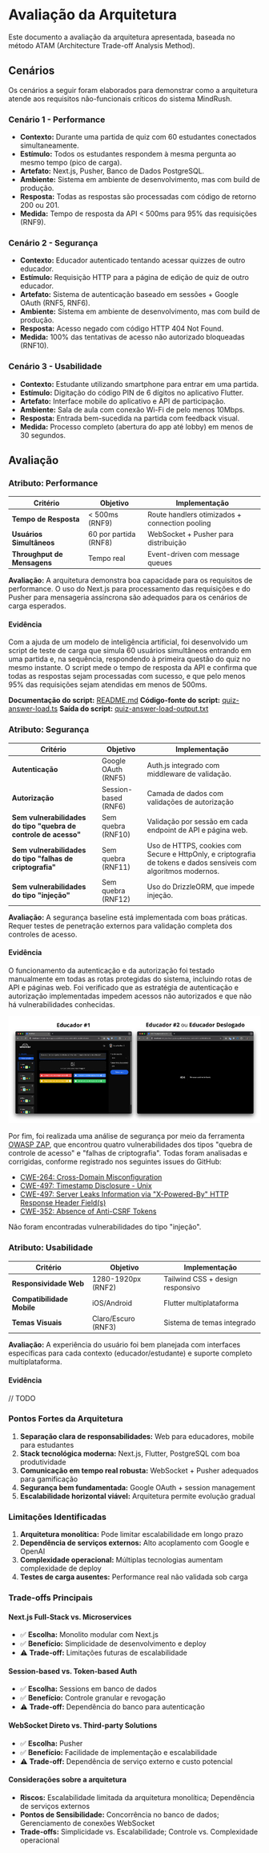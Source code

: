 # Avaliação da Arquitetura

Este documento a avaliação da arquitetura apresentada, baseada no método ATAM (Architecture Trade-off Analysis Method).

## Cenários

Os cenários a seguir foram elaborados para demonstrar como a arquitetura atende aos requisitos não-funcionais críticos do sistema MindRush.

### Cenário 1 - Performance

- **Contexto:** Durante uma partida de quiz com 60 estudantes conectados simultaneamente.
- **Estímulo:** Todos os estudantes respondem à mesma pergunta ao mesmo tempo (pico de carga).
- **Artefato:** Next.js, Pusher, Banco de Dados PostgreSQL.
- **Ambiente:** Sistema em ambiente de desenvolvimento, mas com build de produção.
- **Resposta:** Todas as respostas são processadas com código de retorno 200 ou 201.
- **Medida:** Tempo de resposta da API < 500ms para 95% das requisições (RNF9).

### Cenário 2 - Segurança

- **Contexto:** Educador autenticado tentando acessar quizzes de outro educador.
- **Estímulo:** Requisição HTTP para a página de edição de quiz de outro educador.
- **Artefato:** Sistema de autenticação baseado em sessões + Google OAuth (RNF5, RNF6).
- **Ambiente:** Sistema em ambiente de desenvolvimento, mas com build de produção.
- **Resposta:** Acesso negado com código HTTP 404 Not Found.
- **Medida:** 100% das tentativas de acesso não autorizado bloqueadas (RNF10).

### Cenário 3 - Usabilidade

- **Contexto:** Estudante utilizando smartphone para entrar em uma partida.
- **Estímulo:** Digitação do código PIN de 6 dígitos no aplicativo Flutter.
- **Artefato:** Interface mobile do aplicativo e API de participação.
- **Ambiente:** Sala de aula com conexão Wi-Fi de pelo menos 10Mbps.
- **Resposta:** Entrada bem-sucedida na partida com feedback visual.
- **Medida:** Processo completo (abertura do app até lobby) em menos de 30 segundos.

## Avaliação

### Atributo: Performance

| **Critério**                | **Objetivo**          | **Implementação**                              |
| --------------------------- | --------------------- | ---------------------------------------------- |
| **Tempo de Resposta**       | < 500ms (RNF9)        | Route handlers otimizados + connection pooling |
| **Usuários Simultâneos**    | 60 por partida (RNF8) | WebSocket + Pusher para distribuição           |
| **Throughput de Mensagens** | Tempo real            | Event-driven com message queues                |

**Avaliação:** A arquitetura demonstra boa capacidade para os requisitos de performance. O uso do Next.js para processamento das requisições e do Pusher para mensageria assíncrona são adequados para os cenários de carga esperados.

#### Evidência

Com a ajuda de um modelo de inteligência artificial, foi desenvolvido um script de teste de carga que simula 60 usuários simultâneos entrando em uma partida e, na sequência, respondendo à primeira questão do quiz no mesmo instante. O script mede o tempo de resposta da API e confirma que todas as respostas sejam processadas com sucesso, e que pelo menos 95% das requisições sejam atendidas em menos de 500ms.

**Documentação do script:** [README.md](/code/web/src/__tests__/performance/README.md)
**Código-fonte do script:** [quiz-answer-load.ts](/code/web/src/__tests__/performance/quiz-answer-load.ts)
**Saída do script:** [quiz-answer-load-output.txt](assets/quiz-answer-load-output.txt)

### Atributo: Segurança

| **Critério**                                                    | **Objetivo**         | **Implementação**                                                                                                |
| --------------------------------------------------------------- | -------------------- | ---------------------------------------------------------------------------------------------------------------- |
| **Autenticação**                                                | Google OAuth (RNF5)  | Auth.js integrado com middleware de validação.                                                                   |
| **Autorização**                                                 | Session-based (RNF6) | Camada de dados com validações de autorização                                                                    |
| **Sem vulnerabilidades do tipo "quebra de controle de acesso"** | Sem quebra (RNF10)   | Validação por sessão em cada endpoint de API e página web.                                                       |
| **Sem vulnerabilidades do tipo "falhas de criptografia"**       | Sem quebra (RNF11)   | Uso de HTTPS, cookies com Secure e HttpOnly, e criptografia de tokens e dados sensíveis com algoritmos modernos. |
| **Sem vulnerabilidades do tipo "injeção"**                      | Sem quebra (RNF12)   | Uso do DrizzleORM, que impede injeção.                                                                           |

**Avaliação:** A segurança baseline está implementada com boas práticas. Requer testes de penetração externos para validação completa dos controles de acesso.

#### Evidência

O funcionamento da autenticação e da autorização foi testado manualmente em todas as rotas protegidas do sistema, incluindo rotas de API e páginas web. Foi verificado que as estratégia de autenticação e autorização implementadas impedem acessos não autorizados e que não há vulnerabilidades conhecidas.

![Evidência de autorização](assets/auth-evidence.png)

Por fim, foi realizada uma análise de segurança por meio da ferramenta [OWASP ZAP](https://www.zaproxy.org/), que encontrou quatro vulnerabilidades dos tipos "quebra de controle de acesso" e "falhas de criptografia". Todas foram analisadas e corrigidas, conforme registrado nos seguintes issues do GitHub:

- [CWE-264: Cross-Domain Misconfiguration](https://github.com/ICEI-PUC-Minas-PPLES-TI/plf-es-2025-1-ti5-0492100-mindrush/issues/91)
- [CWE-497: Timestamp Disclosure - Unix](https://github.com/ICEI-PUC-Minas-PPLES-TI/plf-es-2025-1-ti5-0492100-mindrush/issues/66)
- [CWE-497: Server Leaks Information via "X-Powered-By" HTTP Response Header Field(s)](https://github.com/ICEI-PUC-Minas-PPLES-TI/plf-es-2025-1-ti5-0492100-mindrush/issues/65)
- [CWE-352: Absence of Anti-CSRF Tokens](https://github.com/ICEI-PUC-Minas-PPLES-TI/plf-es-2025-1-ti5-0492100-mindrush/issues/64)

Não foram encontradas vulnerabilidades do tipo "injeção".

### Atributo: Usabilidade

| **Critério**               | **Objetivo**        | **Implementação**                |
| -------------------------- | ------------------- | -------------------------------- |
| **Responsividade Web**     | 1280-1920px (RNF2)  | Tailwind CSS + design responsivo |
| **Compatibilidade Mobile** | iOS/Android         | Flutter multiplataforma          |
| **Temas Visuais**          | Claro/Escuro (RNF3) | Sistema de temas integrado       |

**Avaliação:** A experiência do usuário foi bem planejada com interfaces específicas para cada contexto (educador/estudante) e suporte completo multiplataforma.

#### Evidência

// TODO

### Pontos Fortes da Arquitetura

1. **Separação clara de responsabilidades:** Web para educadores, mobile para estudantes
2. **Stack tecnológica moderna:** Next.js, Flutter, PostgreSQL com boa produtividade
3. **Comunicação em tempo real robusta:** WebSocket + Pusher adequados para gamificação
4. **Segurança bem fundamentada:** Google OAuth + session management
5. **Escalabilidade horizontal viável:** Arquitetura permite evolução gradual

### Limitações Identificadas

1. **Arquitetura monolítica:** Pode limitar escalabilidade em longo prazo
2. **Dependência de serviços externos:** Alto acoplamento com Google e OpenAI
3. **Complexidade operacional:** Múltiplas tecnologias aumentam complexidade de deploy
4. **Testes de carga ausentes:** Performance real não validada sob carga

### Trade-offs Principais

#### Next.js Full-Stack vs. Microservices

- ✅ **Escolha:** Monolito modular com Next.js
- ✅ **Benefício:** Simplicidade de desenvolvimento e deploy
- ⚠️ **Trade-off:** Limitações futuras de escalabilidade

#### Session-based vs. Token-based Auth

- ✅ **Escolha:** Sessions em banco de dados
- ✅ **Benefício:** Controle granular e revogação
- ⚠️ **Trade-off:** Dependência do banco para autenticação

#### WebSocket Direto vs. Third-party Solutions

- ✅ **Escolha:** Pusher
- ✅ **Benefício:** Facilidade de implementação e escalabilidade
- ⚠️ **Trade-off:** Dependência de serviço externo e custo potencial

#### Considerações sobre a arquitetura

- **Riscos:** Escalabilidade limitada da arquitetura monolítica; Dependência de serviços externos
- **Pontos de Sensibilidade:** Concorrência no banco de dados; Gerenciamento de conexões WebSocket
- **Trade-offs:** Simplicidade vs. Escalabilidade; Controle vs. Complexidade operacional
